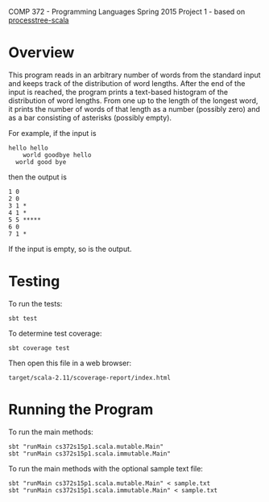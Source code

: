 COMP 372 - Programming Languages
Spring 2015
Project 1 - based on [processtree-scala](https://github.com/LoyolaChicagoCode/processtree-scala)

# Overview

This program reads in an arbitrary number of words from the standard input and keeps track of the distribution of word lengths.
After the end of the input is reached, the program prints a text-based histogram of the distribution of word lengths.
From one up to the length of the longest word, it prints the number of words of that length as a number (possibly zero)
and as a bar consisting of asterisks (possibly empty).

For example, if the input is

    hello hello
        world goodbye hello
      world good bye

then the output is

    1 0
    2 0
    3 1 *
    4 1 *
    5 5 *****
    6 0
    7 1 *

If the input is empty, so is the output.

# Testing

To run the tests:

    sbt test

To determine test coverage:

    sbt coverage test

Then open this file in a web browser:

    target/scala-2.11/scoverage-report/index.html

# Running the Program

To run the main methods:

    sbt "runMain cs372s15p1.scala.mutable.Main"
    sbt "runMain cs372s15p1.scala.immutable.Main"

To run the main methods with the optional sample text file:

    sbt "runMain cs372s15p1.scala.mutable.Main" < sample.txt
    sbt "runMain cs372s15p1.scala.immutable.Main" < sample.txt

